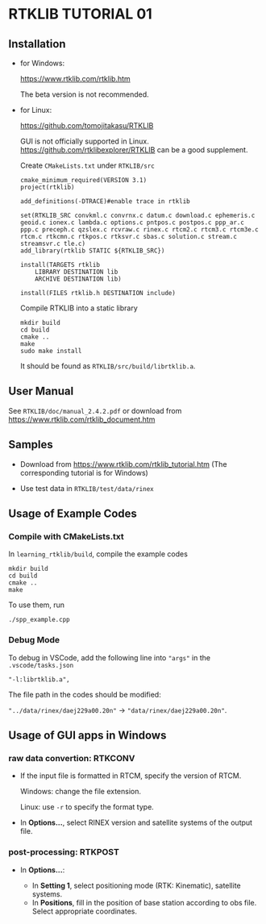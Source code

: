 # RTKLIB TUTORIAL 01

## Installation

* for Windows:

    <https://www.rtklib.com/rtklib.htm>

    The beta version is not recommended.


* for Linux:

    <https://github.com/tomojitakasu/RTKLIB>

    GUI is not officially supported in Linux. <https://github.com/rtklibexplorer/RTKLIB> can be a good supplement.

    Create `CMakeLists.txt` under `RTKLIB/src`

    ```
    cmake_minimum_required(VERSION 3.1)
    project(rtklib)

    add_definitions(-DTRACE)#enable trace in rtklib

    set(RTKLIB_SRC convkml.c convrnx.c datum.c download.c ephemeris.c geoid.c ionex.c lambda.c options.c pntpos.c postpos.c ppp_ar.c ppp.c preceph.c qzslex.c rcvraw.c rinex.c rtcm2.c rtcm3.c rtcm3e.c rtcm.c rtkcmn.c rtkpos.c rtksvr.c sbas.c solution.c stream.c streamsvr.c tle.c)
    add_library(rtklib STATIC ${RTKLIB_SRC})

    install(TARGETS rtklib
        LIBRARY DESTINATION lib
        ARCHIVE DESTINATION lib)

    install(FILES rtklib.h DESTINATION include)
    ```
    
    Compile RTKLIB into a static library

    ```
    mkdir build
    cd build
    cmake ..
    make
    sudo make install
    ```
    
    It should be found as `RTKLIB/src/build/librtklib.a`.


## User Manual

See `RTKLIB/doc/manual_2.4.2.pdf` or download from <https://www.rtklib.com/rtklib_document.htm>


## Samples

* Download from <https://www.rtklib.com/rtklib_tutorial.htm> (The corresponding tutorial is for Windows)

* Use test data in `RTKLIB/test/data/rinex`


## Usage of Example Codes

### Compile with CMakeLists.txt

In `learning_rtklib/build`, compile the example codes
```
mkdir build
cd build
cmake ..
make
```

To use them, run
```
./spp_example.cpp
```

### Debug Mode

To debug in VSCode, add the following line into `"args"` in the `.vscode/tasks.json`
```
"-l:librtklib.a",
```

The file path in the codes should be modified:

`"../data/rinex/daej229a00.20n"` -> `"data/rinex/daej229a00.20n"`.


## Usage of GUI apps in Windows

### raw data convertion: RTKCONV

* If the input file is formatted in RTCM, specify the version of RTCM. 

  Windows: change the file extension.
  
  Linux: use `-r` to specify the format type.

* In __Options...__, select RINEX version and satellite systems of the output file.

### post-processing: RTKPOST

* In __Options...__:

  * In __Setting 1__, select positioning mode (RTK: Kinematic), satellite systems.
  * In __Positions__, fill in the position of base station according to obs file. Select appropriate coordinates.
